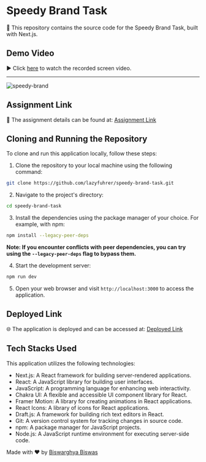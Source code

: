 # Speedy Brand Task

📁 This repository contains the source code for the Speedy Brand Task, built with Next.js.

## Demo Video

▶️ Click [here](https://drive.google.com/file/d/1AW3ot-WnlK0NiV6cUTBi5mSgVx_Z1oEo/view?usp=sharing) to watch the recorded screen video.

---

![speedy-brand](https://github.com/lazyfuhrer/speedy-brand-task/assets/64888892/61492ba5-0a5c-4f52-ae24-43fa1f3988dc)

## Assignment Link

📝 The assignment details can be found at: [Assignment Link](https://drive.google.com/file/d/1AQA9uGgwkI4XeG94S82Lh-84Qxefgeol/view)

## Cloning and Running the Repository

To clone and run this application locally, follow these steps:

1. Clone the repository to your local machine using the following command:
```bash
git clone https://github.com/lazyfuhrer/speedy-brand-task.git
```
2. Navigate to the project's directory:
```bash
cd speedy-brand-task
```
3. Install the dependencies using the package manager of your choice. For example, with npm:
```bash
npm install --legacy-peer-deps
```
**Note: If you encounter conflicts with peer dependencies, you can try using the `--legacy-peer-deps` flag to bypass them.**

4. Start the development server:
```bash
npm run dev
```
5. Open your web browser and visit `http://localhost:3000` to access the application.

## Deployed Link

🌐 The application is deployed and can be accessed at: [Deployed Link](https://joyful-otter-034a74.netlify.app)

## Tech Stacks Used

This application utilizes the following technologies:

- Next.js: A React framework for building server-rendered applications.
- React: A JavaScript library for building user interfaces.
- JavaScript: A programming language for enhancing web interactivity.
- Chakra UI: A flexible and accessible UI component library for React.
- Framer Motion: A library for creating animations in React applications.
- React Icons: A library of icons for React applications.
- Draft.js: A framework for building rich text editors in React.
- Git: A version control system for tracking changes in source code.
- npm: A package manager for JavaScript projects.
- Node.js: A JavaScript runtime environment for executing server-side code.

Made with ❤️ by [Biswarghya Biswas](https://www.linkedin.com/in/biswarghya-biswas)
